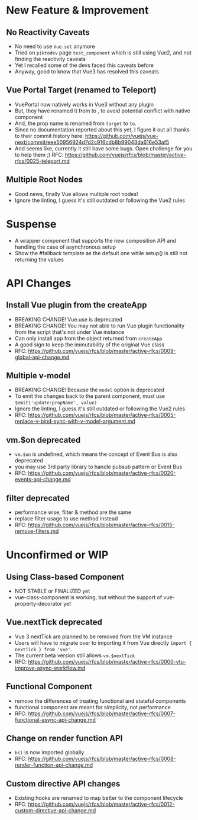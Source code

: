 # New Feature & Improvement

## No Reactivity Caveats

- No need to use `Vue.set` anymore
- Tried on `piktodev` page `test_component` which is still using Vue2, and not finding the reactivity caveats
- Yet I recalled some of the devs faced this caveats before
- Anyway, good to know that Vue3 has resolved this caveats

## Vue Portal Target (renamed to Teleport)

- VuePortal now natively works in Vue3 without any plugin
- But, they have renamed it from <Portal> to <Teleport>, to avoid potential conflict with native <portal> component
- And, the prop name is renamed from `target` to `to`.
- Since no documentation reported about this yet, I figure it out all thanks to their commit history here:
https://github.com/vuejs/vue-next/commit/eee50956924d7d2c916cdb8b99043da616e53af5
- And seems like, currently it still have some bugs. Open challenge for you to help them ;)
RFC: https://github.com/vuejs/rfcs/blob/master/active-rfcs/0025-teleport.md

## Multiple Root Nodes

- Good news, finally Vue allows multiple root nodes!
- Ignore the linting, I guess it's still outdated or following the Vue2 rules

# Suspense

- A wrapper component that supports the new composition API and handling the case of asynchronous setup
- Show the #fallback template as the default one while setup() is still not returning the values

# API Changes

## Install Vue plugin from the createApp

- BREAKING CHANGE! Vue.use is deprecated
- BREAKING CHANGE! You may not able to run Vue plugin functionality from the script that's not under Vue instance
- Can only install app from the object returned from `createApp`
- A good sign to keep the immutability of the original Vue class
- RFC: https://github.com/vuejs/rfcs/blob/master/active-rfcs/0009-global-api-change.md

## Multiple v-model

- BREAKING CHANGE! Because the `model` option is deprecated
- To emit the changes back to the parent component, must use `$emit('update:propName', value)`
- Ignore the linting, I guess it's still outdated or following the Vue2 rules
- RFC: https://github.com/vuejs/rfcs/blob/master/active-rfcs/0005-replace-v-bind-sync-with-v-model-argument.md

## vm.$on deprecated

- `vm.$on` is undefined, which means the concept of Event Bus is also deprecated
- you may use 3rd party library to handle pubsub pattern or Event Bus
- RFC: https://github.com/vuejs/rfcs/blob/master/active-rfcs/0020-events-api-change.md

## filter deprecated

- performance wise, filter & method are the same
- replace filter usage to use method instead
- RFC: https://github.com/vuejs/rfcs/blob/master/active-rfcs/0015-remove-filters.md

# Unconfirmed or WIP

## Using Class-based Component

- NOT STABLE or FINALIZED yet
- vue-class-component is working, but without the support of vue-property-decorator yet

## Vue.nextTick deprecated

- Vue 3 nextTick are planned to be removed from the VM instance
- Users will have to migrate over to importing it from Vue directly `import { nextTick } from 'vue'`.
- The current beta version still allows `vm.$nextTick`
- RFC: https://github.com/vuejs/rfcs/blob/master/active-rfcs/0000-vtu-improve-async-workflow.md

## Functional Component

- remove the differences of treating functional and stateful components
- functional component are meant for simplicity, not performance
- RFC: https://github.com/vuejs/rfcs/blob/master/active-rfcs/0007-functional-async-api-change.md

## Change on render function API

- `h()` is now imported globally
- RFC: https://github.com/vuejs/rfcs/blob/master/active-rfcs/0008-render-function-api-change.md

## Custom directive API changes

- Existing hooks are renamed to map better to the component lifecycle
- RFC: https://github.com/vuejs/rfcs/blob/master/active-rfcs/0012-custom-directive-api-change.md